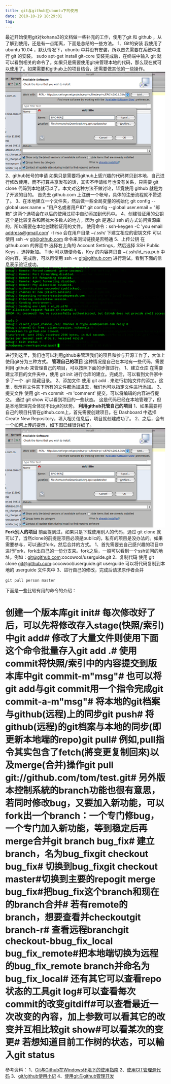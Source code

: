 ```yaml
---
title: git与github在ubuntu下的使用
date: 2010-10-19 18:29:01
tag: 
---
```


最近开始使用git对kohana3的文档做一些补充的工作，使用了git 和 github ，从了解到使用，还是有一点距离，下面是总结的一些方法。
1、Git的安装
我使用了ubuntu 10.04 ，默认情况下，ubuntu 中并没有安装，所以首先需要在系统中进行 git 的安装。
sudo apt-get install git-core
安装完成后，在终端中输入 git 就可以看到相关的命令了。如果只是需要使用git来管理本地的代码，那么现在就可以使用了。如果需要和github上的项目结合，还需要做其他的一些操作。
![](./20101019-git-github/Screenshot.png)
2、github帐号的申请
如果只是需要将github上感兴趣的代码拷贝到本地，自己进行修改使用，而不打算共享发布的话，其实不申请帐号也没有关系，只需要 git clone 代码到本地就可以了。本文对这种方法不做讨论，毕竟使用 github 就是为了开源的目的。
首先去 github.com 上注册一个帐号，具体的注册流程就不赘述了。
3、在本地建立一个文件夹，然后做一些全局变量的初始化
git config --global user.name = "用户名或者用户ID"
git config --global user.email = "邮箱"
这两个选项会在以后的使用过程中自动添加到代码中。
4、创建验证用的公钥
这个是比较复杂和困扰大多数人的地方，因为 git 是通过 ssh 的方式访问资源库的，所以需要在本地创建验证用的文件。
使用命令：ssh-keygen -C 'you email address@gmail.com' -t rsa
会在用户目录 ~/.ssh/ 下建立相应的密钥文件
可以使用 ssh -v git@github.com 命令来测试链接是否畅通
5、上传公钥
在 github.com 的界面中 选择右上角的 Account Settings，然后选择 SSH Public Keys ，选择新加。
Title 可以随便命名，Key 的内容拷贝自 ~/.ssh/id_rsa.pub 中的内容，完成后，可以再使用 ssh -v git@github.com 进行测试。看到下面的信息表示验证成功。
![](./20101019-git-github/Screenshot-1.png)
进行到这里，我们也可以利用github来管理我们的项目和参与开源工作了，大体上使用git分为三种方式。
**管理自己的项目**
这种情况是自己在本地有一些代码，需要利用 github 来管理自己的项目，可以按照下面的步骤进行。
1、建立仓库
在需要建立项目的文件夹中，使用 git init 进行仓库的建立。完成后，可以看到文件家中多了一个 .git 隐藏目录。
2、添加文件
使用 git add . 来进行初始文件的添加。这里 . 表示将文件夹下所有的文件都添加进去，我们也可以指定文件进行添加。
3、提交文件
使用 git -m commit  -m 'comment' 提交，可以将编辑的内容进行提交。
通过 git show 可以看到项目的一些状态。
这是代码已经在本地管理了，但是本地管理完全体现不出git的优势。
**利用github托管自己的项目**
1、如果需要将自己的项目托管在github.com上，首先需要创建项目。在 Dashboard 中选择 Create New Repository，填入相关信息后，项目就创建成功了。
2、之后，会有一个如何上传的提示，如下图已经很详细了。
![](./20101019-git-github/Screenshot.png)
**Fork别人的项目**
前面提到过，如果只是下载使用别人的代码，通过 git clone 就可以了，当然clone的前提是项目必须是public的，私有的项目是没办法的。如果需要参与，可以通过fork，然后合并的方式。
1、首先需要去自己感兴趣的项目中进行Fork，fork出自己的一份分支来。fork之后，一般可以看到一个ssh访问的地址。例如：git@github.com:cocowool/userguide.git
2、复制代码
使用 git clone git@github.com:cocowool/userguide.git userguide 可以将代码复制到本地的 userguide 文件夹中
3、进行自己的修改，完成后请求原作者合并

```git pull person master```

下面是一些比较有用的命令的介绍：

# 创建一个版本库git init# 每次修改好了后，可以先将修改存入stage(快照/索引)中git add<modified files># 修改了大量文件则使用下面这个命令批量存入git add .# 使用commit将快照/索引中的内容提交到版本库中git commit-m"msg"# 也可以将git add与git commit用一个指令完成git commit-a-m"msg"# 将本地的git档案与github(远程)上的同步git push# 将github(远程)的git档案与本地的同步(即更新本地端的repo)git pull# 例如,pull指令其实包含了fetch(將变更复制回來)以及merge(合并)操作git pull git://github.com/tom/test.git# 另外版本控制系統的branch功能也很有意思，若同时修改bug，又要加入新功能，可以fork出一个branch：一个专门修bug，一个专门加入新功能，等到稳定后再merge合并git branch bug_fix# 建立branch，名为bug_fixgit checkout bug_fix# 切换到bug_fixgit checkout master#切换到主要的repogit merge bug_fix#把bug_fix这个branch和现在的branch合并# 若有remote的branch，想要查看并checkoutgit branch-r# 查看远程branchgit checkout-bbug_fix_local bug_fix_remote#把本地端切换为远程的bug_fix_remote branch并命名为bug_fix_local# 还有其它可以查看repo状态的工具git log#可以查看每次commit的改变gitdiff#可以查看最近一次改变的內容，加上参数可以看其它的改变并互相比较git show#可以看某次的变更# 若想知道目前工作树的状态，可以輸入git status

参考资料：
1、[Git与Github在Windows环境下的使用指南](http://blog.itmem.com/archives/1157)
2、[使用GIT管理源代码](http://www.ibm.com/developerworks/cn/linux/l-git/)
3、[git/github使用小记](http://arthraim.cn/git-github-usage/)
4、[使用git与github管理开发](http://gooss.org/the-use-of-git-and-github-management-development/)














